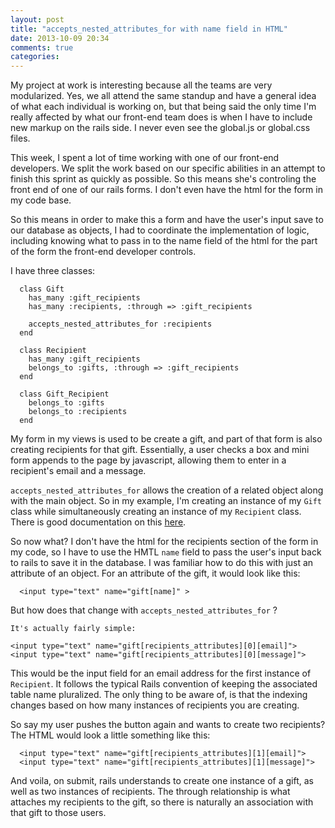 ```yaml
---
layout: post
title: "accepts_nested_attributes_for with name field in HTML"
date: 2013-10-09 20:34
comments: true
categories: 
---
```

<script type="text/javascript">

  var _gaq = _gaq || [];
  _gaq.push(['_setAccount', 'UA-38989132-1']);
  _gaq.push(['_trackPageview']);

  (function() {
    var ga = document.createElement('script'); ga.type = 'text/javascript'; ga.async = true;
    ga.src = ('https:' == document.location.protocol ? 'https://ssl' : 'http://www') + '.google-analytics.com/ga.js';
    var s = document.getElementsByTagName('script')[0]; s.parentNode.insertBefore(ga, s);
  })();

</script>

My project at work is interesting because all the teams are very modularized. Yes, we all attend the same standup and have a general idea of what each individual is working on, but that being said the only time I'm really affected by what our front-end team does is when I have to include new markup on the rails side. I never even see the global.js or global.css files.

This week, I spent a lot of time working with one of our front-end developers. We split the work based on our specific abilities in an attempt to finish this sprint as quickly as possible. So this means she's controling the front end of one of our rails forms. I don't even have the html for the form in my code base. 

So this means in order to make this a form and have the user's input save to our database as objects, I had to coordinate the implementation of logic, including knowing what to pass in to the name field of the html for the part of the form the front-end developer controls.

I have three classes:

      class Gift
        has_many :gift_recipients
        has_many :recipients, :through => :gift_recipients

        accepts_nested_attributes_for :recipients
      end

      class Recipient
        has_many :gift_recipients
        belongs_to :gifts, :through => :gift_recipients
      end

      class Gift_Recipient
        belongs_to :gifts
        belongs_to :recipients
      end


My form in my views is used to be create a gift, and part of that form is also creating recipients for that gift. Essentially, a user checks a box and mini form appends to the page by javascript, allowing them to enter in a recipient's email and a message. 

`accepts_nested_attributes_for` allows the creation of a related object along with the main object. So in my example, I'm creating an instance of my `Gift` class while simultaneously creating an instance of my `Recipient` class. There is good documentation on this <a href="http://api.rubyonrails.org/classes/ActiveRecord/NestedAttributes/ClassMethods.html#method-i-accepts_nested_attributes_for">here</a>.

So now what? I don't have the html for the recipients section of the form in my code, so I have to use the HMTL `name` field to pass the user's input back to rails to save it in the database. I was familiar how to do this with just an attribute of an object. For an attribute of the gift, it would look like this:

      <input type="text" name="gift[name]" >

But how does that change with `accepts_nested_attributes_for` ?

    It's actually fairly simple:

    <input type="text" name="gift[recipients_attributes][0][email]">
    <input type="text" name="gift[recipients_attributes][0][message]">

This would be the input field for an email address for the first instance of `Recipient`. It follows the typical Rails convention of keeping the associated table name pluralized. The only thing to be aware of, is that the indexing changes based on how many instances of recipients you are creating.

So say my user pushes the button again and wants to create two recipients? The HTML would look a little something like this:

      <input type="text" name="gift[recipients_attributes][1][email]">
      <input type="text" name="gift[recipients_attributes][1][message]">


And voila, on submit, rails understands to create one instance of a gift, as well as two instances of recipients. The through relationship is what attaches my recipients to the gift, so there is naturally an association with that gift to those users.


